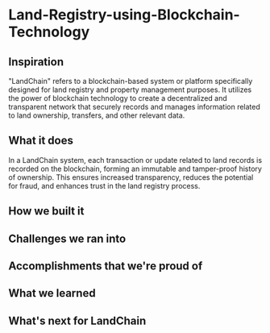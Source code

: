 # Land-Registry-using-Blockchain-Technology

## Inspiration
"LandChain" refers to a blockchain-based system or platform specifically designed for land registry and property management purposes. It utilizes the power of blockchain technology to create a decentralized and transparent network that securely records and manages information related to land ownership, transfers, and other relevant data.

## What it does
In a LandChain system, each transaction or update related to land records is recorded on the blockchain, forming an immutable and tamper-proof history of ownership. This ensures increased transparency, reduces the potential for fraud, and enhances trust in the land registry process.

## How we built it

## Challenges we ran into

## Accomplishments that we're proud of

## What we learned

## What's next for LandChain
